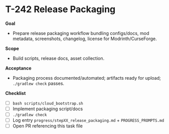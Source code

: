 # T-242 Release Packaging

**Goal**
- Prepare release packaging workflow bundling configs/docs, mod metadata, screenshots, changelog, license for Modrinth/CurseForge.

**Scope**
- Build scripts, release docs, asset collection.

**Acceptance**
- Packaging process documented/automated; artifacts ready for upload; `./gradlew check` passes.

**Checklist**
- [ ] `bash scripts/cloud_bootstrap.sh`
- [ ] Implement packaging script/docs
- [ ] `./gradlew check`
- [ ] Log entry `progress/stepXX_release_packaging.md` + `PROGRESS_PROMPTS.md`
- [ ] Open PR referencing this task file
